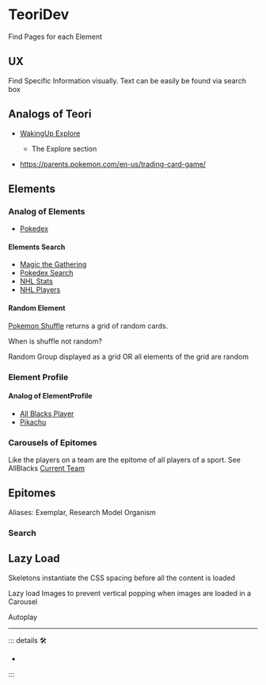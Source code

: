 # <dev>TeoriDev</dev>

Find Pages for each Element

## UX

Find Specific Information visually. Text can be easily be found via search box

## Analogs of Teori

- [WakingUp Explore](https://app.wakingup.com/explore)
    - The Explore section

- <https://parents.pokemon.com/en-us/trading-card-game/>

## Elements

### Analog of Elements

- [Pokedex](https://www.pokemon.com/us/pokedex)

#### Elements Search

- [Magic the Gathering](https://gatherer.wizards.com/Pages/Default.aspx)
- [Pokedex Search](https://www.pokemon.com/us/pokedex)
- [NHL Stats](https://www.nhl.com/stats/)
- [NHL Players](https://www.nhl.com/player)

#### Random Element

[Pokemon Shuffle](https://www.pokemon.com/us/pokedex#shuffle) returns a grid of random cards.

When is shuffle not random?

Random Group displayed as a grid OR all elements of the grid are random

### Element Profile

#### Analog of ElementProfile

- [All Blacks Player](https://www.allblacks.com/playerprofiles/te-kamaka-tk-howden)
- [Pikachu](https://www.pokemon.com/us/pokedex/pikachu)

### Carousels of Epitomes

Like the players on a team are the epitome of all players of a sport. See AllBlacks [Current Team](https://www.allblacks.com/teams/maori-all-blacks)

## Epitomes

Aliases: Exemplar, Research Model Organism

### Search

## Lazy Load

Skeletons instantiate the CSS spacing before all the content is loaded

Lazy load Images to prevent vertical popping when images are loaded in a Carousel

Autoplay

---

<!-- =================================================== -->
<!-- =================================================== -->
<!-- =================================================== -->
<!-- =================================================== -->
<!-- =================================================== -->
::: details 🛠

-

:::
